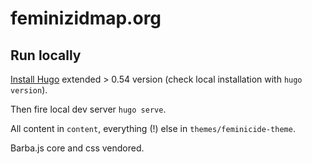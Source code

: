 # feminizidmap.org

## Run locally

[Install Hugo](https://gohugo.io/getting-started/installing) extended > 0.54 version (check local installation with `hugo version`).

Then fire local dev server `hugo serve`.

All content in `content`, everything (!) else in `themes/feminicide-theme`.

Barba.js core and css vendored.
